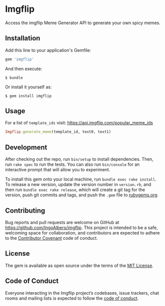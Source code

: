 # Imgflip

Access the imgflip Meme Generator API to generate your own spicy memes.

## Installation

Add this line to your application's Gemfile:

```ruby
gem 'imgflip'
```

And then execute:

    $ bundle

Or install it yourself as:

    $ gem install imgflip

## Usage

For a list of `template_ids` visit: https://api.imgflip.com/popular_meme_ids

```ruby
Imgflip.generate_meme(template_id, text0, text1)
```

## Development

After checking out the repo, run `bin/setup` to install dependencies. Then, run `rake spec` to run the tests. You can also run `bin/console` for an interactive prompt that will allow you to experiment.

To install this gem onto your local machine, run `bundle exec rake install`. To release a new version, update the version number in `version.rb`, and then run `bundle exec rake release`, which will create a git tag for the version, push git commits and tags, and push the `.gem` file to [rubygems.org](https://rubygems.org).

## Contributing

Bug reports and pull requests are welcome on GitHub at https://github.com/IngoAlbers/imgflip. This project is intended to be a safe, welcoming space for collaboration, and contributors are expected to adhere to the [Contributor Covenant](http://contributor-covenant.org) code of conduct.

## License

The gem is available as open source under the terms of the [MIT License](https://opensource.org/licenses/MIT).

## Code of Conduct

Everyone interacting in the Imgflip project’s codebases, issue trackers, chat rooms and mailing lists is expected to follow the [code of conduct](https://github.com/[USERNAME]/imgflip/blob/master/CODE_OF_CONDUCT.md).
